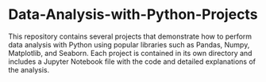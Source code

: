 # Data-Analysis-with-Python-Projects

This repository contains several projects that demonstrate how to perform data analysis with Python using popular libraries such as Pandas, Numpy, Matplotlib, and Seaborn. Each project is contained in its own directory and includes a Jupyter Notebook file with the code and detailed explanations of the analysis.